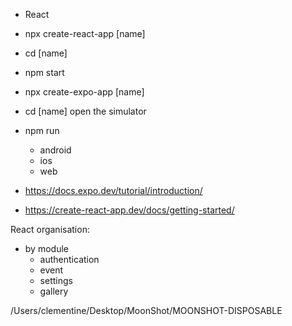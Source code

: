 

- React

- npx create-react-app [name]
- cd [name]
- npm start

- npx create-expo-app [name]
- cd [name]
open the simulator
- npm run 
  - android
  - ios
  - web
- https://docs.expo.dev/tutorial/introduction/
- https://create-react-app.dev/docs/getting-started/

React organisation:
- by module 
  - authentication
  - event
  - settings
  - gallery

/Users/clementine/Desktop/MoonShot/MOONSHOT-DISPOSABLE